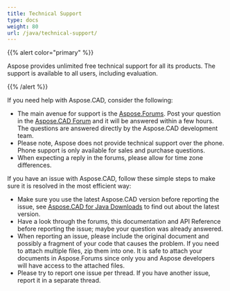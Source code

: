 ```yaml
---
title: Technical Support
type: docs
weight: 80
url: /java/technical-support/
---
```


{{% alert color="primary" %}}

Aspose provides unlimited free technical support for all its products. The support is available to all users, including evaluation.

{{% /alert %}}

If you need help with Aspose.CAD, consider the following:

- The main avenue for support is the [Aspose.Forums](https://forum.aspose.com/). Post your question in the [Aspose.CAD Forum](https://forum.aspose.com/c/cad/19) and it will be answered within a few hours. The questions are answered directly by the Aspose.CAD development team.
- Please note, Aspose does not provide technical support over the phone. Phone support is only available for sales and purchase questions.
- When expecting a reply in the forums, please allow for time zone differences.

If you have an issue with Aspose.CAD, follow these simple steps to make sure it is resolved in the most efficient way:

- Make sure you use the latest Aspose.CAD version before reporting the issue, see [Aspose.CAD for Java Downloads](https://releases.aspose.com/java/repo/com/aspose/aspose-cad/) to find out about the latest version.
- Have a look through the forums, this documentation and API Reference before reporting the issue; maybe your question was already answered.
- When reporting an issue, please include the original document and possibly a fragment of your code that causes the problem. If you need to attach multiple files, zip them into one. It is safe to attach your documents in Aspose.Forums since only you and Aspose developers will have access to the attached files.
- Please try to report one issue per thread. If you have another issue, report it in a separate thread.
